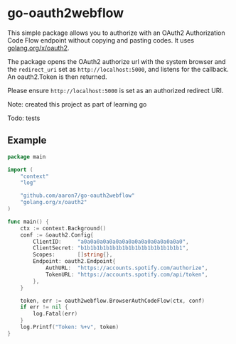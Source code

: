 go-oauth2webflow
=============

This simple package allows you to authorize with an OAuth2 Authorization Code Flow
endpoint without copying and pasting codes. It uses [golang.org/x/oauth2](https://golang.org/x/oauth2).

The package opens the OAuth2 authorize url with the system browser and the `redirect_uri` set as
`http://localhost:5000`, and listens for the callback. An oauth2.Token is then returned.

Please ensure `http://localhost:5000` is set as an authorized redirect URI.

Note: created this project as part of learning go

Todo: tests

## Example

```go
package main

import (
	"context"
	"log"

	"github.com/aaron7/go-oauth2webflow"
	"golang.org/x/oauth2"
)

func main() {
	ctx := context.Background()
	conf := &oauth2.Config{
		ClientID:     "a0a0a0a0a0a0a0a0a0a0a0a0a0a0a0a0",
		ClientSecret: "b1b1b1b1b1b1b1b1b1b1b1b1b1b1b1b1",
		Scopes:       []string{},
		Endpoint: oauth2.Endpoint{
			AuthURL:  "https://accounts.spotify.com/authorize",
			TokenURL: "https://accounts.spotify.com/api/token",
		},
	}

	token, err := oauth2webflow.BrowserAuthCodeFlow(ctx, conf)
	if err != nil {
		log.Fatal(err)
	}
	log.Printf("Token: %+v", token)
}
```
